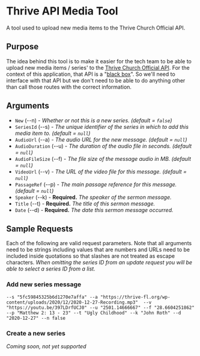 # Thrive API Media Tool
A tool used to upload new media items to the Thrive Church Official API.

## Purpose
The idea behind this tool is to make it easier for the tech team to be able to upload new media items / series' to the [Thrive Church Official API](https://github.com/ThriveCommunityChurch/ThriveChurchOfficialAPI/). For the context of this application, that API is a "[black box](https://en.wikipedia.org/wiki/Black_box)". So we'll need to interface with that API but we don't need to be able to do anything other than call those routes with the correct information.

## Arguments
- `New` (--n) - _Whether or not this is a new series. (default = `false`)_
- `SeriesId` (--s) - _The unique identifier of the series in which to add this media item to. (default = `null`)_
- `AudioUrl` (--a) - _The audio URL for the new message. (default = `null`)_
- `AudioDuration` (--u) - _The duration of the audio file in seconds. (default = `null`)_
- `AudioFileSize` (--f) - _The file size of the message audio in MB. (default = `null`)_
- `VideoUrl` (--v) - _The URL of the video file for this message. (default = `null`)_
- `PassageRef` (--p) - _The main passage reference for this message. (default = `null`)_
- `Speaker` (--k) - __Required.__ _The speaker of the sermon message._
- `Title` (--t) - __Required.__ _The title of this sermon message._
- `Date` (--d) - __Required.__ _The date this sermon message occurred._

## Sample Requests
Each of the following are valid request parameters. Note that all arguments need to be strings including values that are numbers and URLs need to be included inside quotations so that slashes are not treated as escape characters. _When omitting the series ID from an update request you will be able to select a series ID from a list._

### Add new series message
```
--s "5fc59845325b6d1270e7affa" --a "https://thrive-fl.org/wp-content/uploads/2020/12/2020-12-27-Recording.mp3"  --v "https://youtu.be/397LDrfUCJ0" --u "2501.14666667" --f "28.6604251862" --p "Matthew 2: 13 - 23" --t "Ugly Childhood" --k "John Roth" --d "2020-12-27" --n false
```

### Create a new series
_Coming soon, not yet supported_
